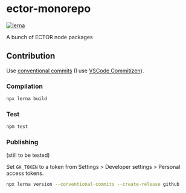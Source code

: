 # ector-monorepo

[![lerna](https://img.shields.io/badge/maintained%20with-lerna-cc00ff.svg)](https://lerna.js.org/)

A bunch of ECTOR node packages

## Contribution

Use [conventional commits](https://www.conventionalcommits.org/)
(I use [VSCode Commitizen](https://github.com/KnisterPeter/vscode-commitizen)).

### Compilation

```bash
npx lerna build
```

### Test

```bash
npm test
```

### Publishing

(still to be tested)

Set `GH_TOKEN` to a token from Settings > Developer settings > Personal access tokens.

```bash
npx lerna version --conventional-commits --create-release github
```
